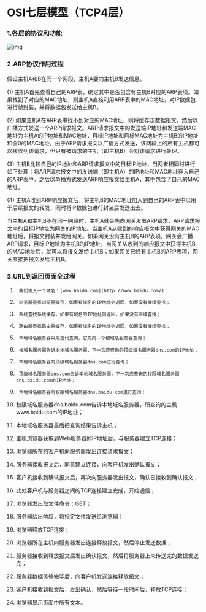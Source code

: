 # OSI七层模型（TCP4层）

### 1.各层的协议和功能

![img](http://images2015.cnblogs.com/blog/1099668/201702/1099668-20170212153338135-125492424.jpg)

### 2.ARP协议作用过程

假设主机A和B在同一个网段，主机A要向主机B发送信息。

(1)       主机A首先查看自己的ARP表，确定其中是否包含有主机B对应的ARP表项。如果找到了对应的MAC地址，则主机A直接利用ARP表中的MAC地址，对IP数据包进行帧封装，并将数据包发送给主机B。

(2)        如果主机A在ARP表中找不到对应的MAC地址，则将缓存该数据报文，然后以广播方式发送一个ARP请求报文。ARP请求报文中的发送端IP地址和发送端MAC地址为主机A的IP地址和MAC地址，目标IP地址和目标MAC地址为主机B的IP地址和全0的MAC地址。由于ARP请求报文以广播方式发送，该网段上的所有主机都可以接收到该请求，但只有被请求的主机（即主机B）会对该请求进行处理。

(3)        主机B比较自己的IP地址和ARP请求报文中的目标IP地址，当两者相同时进行如下处理：将ARP请求报文中的发送端（即主机A）的IP地址和MAC地址存入自己的ARP表中。之后以单播方式发送ARP响应报文给主机A，其中包含了自己的MAC地址。

(4)        主机A收到ARP响应报文后，将主机B的MAC地址加入到自己的ARP表中以用于后续报文的转发，同时将IP数据包进行封装后发送出去。

当主机A和主机B不在同一网段时，主机A就会先向网关发出ARP请求，ARP请求报文中的目标IP地址为网关的IP地址。当主机A从收到的响应报文中获得网关的MAC地址后，将报文封装并发给网关。如果网关没有主机B的ARP表项，网关会广播ARP请求，目标IP地址为主机B的IP地址，当网关从收到的响应报文中获得主机B的MAC地址后，就可以将报文发给主机B；如果网关已经有主机B的ARP表项，网关直接把报文发给主机B。

### 3.URL到返回页面全过程

1.      我们输入一个域名：[www.baidu.com](http://www.baidu.com/)  


2.      浏览器查找浏览器缓存，如果有域名的IP地址则返回，如果没有继续查找；


3.      系统查找系统缓存，如果有域名的IP地址则返回，如果没有继续查找；


4.      路由器查找路由器缓存，如果有域名的IP地址则返回，如果没有继续查找；


5.      本地域名服务器采用迭代查询，它先向一个根域名服务器查询；


6.      根域名服务器告诉本地域名服务器，下一次应查询的顶级域名服务器dns.com的IP地址；


7.      本地域名服务器向顶级域名服务器dns.com进行查询；


8.      顶级域名服务器dns.com告诉本地域名服务器，下一次应查询的权限域名服务器dns.baidu.com的IP地址；


9.      本地域名服务器向权限域名服务器dns.baidu.com进行查询；

10.  权限域名服务器dns.baidu.com告诉本地域名服务器，所查询的主机www.baidu.com的IP地址；


11.  本地域名服务器最后把查询结果告诉主机；


12.  主机浏览器获取到Web服务器的IP地址后，与服务器建立TCP连接；


13.  浏览器所在的客户机向服务器发出连接请求报文；


14.  服务器接收报文后，同意建立连接，向客户机发出确认报文；


15.  客户机接收到确认报文后，再次向服务器发出报文，确认已接收到确认报文；


16.  此处客户机与服务器之间的TCP连接建立完成，开始通信；

17.  浏览器发出取文件命令：GET；

18.  服务器给出响应，将指定文件发送给浏览器；

19.  浏览器释放TCP连接；


20.  浏览器所在主机向服务器发出连接释放报文，然后停止发送数据；


21.  服务器接收到释放报文后发出确认报文，然后将服务器上未传送完的数据发送完；

22.  服务器数据传输完毕后，向客户机发送连接释放报文；

23.  客户机接收到报文后，发出确认，然后等待一段时间后，释放TCP连接；

24.  浏览器显示页面中所有文本。

